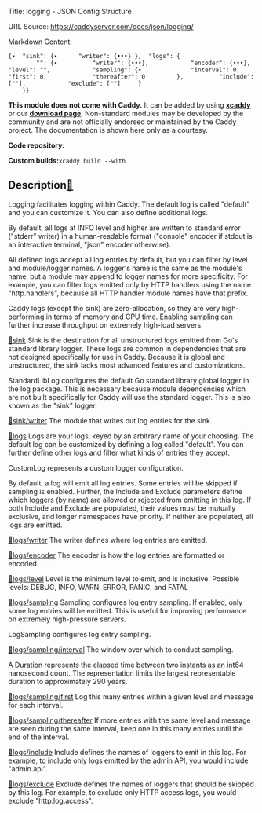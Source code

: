 Title: logging - JSON Config Structure

URL Source: https://caddyserver.com/docs/json/logging/

Markdown Content:
```
{▾	"sink": {▾		"writer": {•••}	},	"logs": {
		"": {▾			"writer": {•••},			"encoder": {•••},			"level": "",			"sampling": {▾				"interval": 0,				"first": 0,				"thereafter": 0			},			"include": [""],			"exclude": [""]		}
	}}
```

**This module does not come with Caddy.** It can be added by using **[xcaddy](https://caddyserver.com/docs/build#xcaddy)** or our **[download page](https://caddyserver.com/download)**. Non-standard modules may be developed by the community and are not officially endorsed or maintained by the Caddy project. The documentation is shown here only as a courtesy.

**Code repository:**

**Custom builds:**`xcaddy build --with`

Description[🔗](https://caddyserver.com/docs/json/logging/#docs "Direct link")
------------------------------------------------------------------------------

Logging facilitates logging within Caddy. The default log is called "default" and you can customize it. You can also define additional logs.

By default, all logs at INFO level and higher are written to standard error ("stderr" writer) in a human-readable format ("console" encoder if stdout is an interactive terminal, "json" encoder otherwise).

All defined logs accept all log entries by default, but you can filter by level and module/logger names. A logger's name is the same as the module's name, but a module may append to logger names for more specificity. For example, you can filter logs emitted only by HTTP handlers using the name "http.handlers", because all HTTP handler module names have that prefix.

Caddy logs (except the sink) are zero-allocation, so they are very high-performing in terms of memory and CPU time. Enabling sampling can further increase throughput on extremely high-load servers.

[🔗](https://caddyserver.com/docs/json/logging/#sink)[sink](https://caddyserver.com/docs/json/logging/sink/)
Sink is the destination for all unstructured logs emitted from Go's standard library logger. These logs are common in dependencies that are not designed specifically for use in Caddy. Because it is global and unstructured, the sink lacks most advanced features and customizations.

StandardLibLog configures the default Go standard library global logger in the log package. This is necessary because module dependencies which are not built specifically for Caddy will use the standard logger. This is also known as the "sink" logger.

[🔗](https://caddyserver.com/docs/json/logging/#sink/writer)[sink/writer](https://caddyserver.com/docs/json/logging/sink/writer/)
The module that writes out log entries for the sink.

[🔗](https://caddyserver.com/docs/json/logging/#logs)[logs](https://caddyserver.com/docs/json/logging/logs/)
Logs are your logs, keyed by an arbitrary name of your choosing. The default log can be customized by defining a log called "default". You can further define other logs and filter what kinds of entries they accept.

CustomLog represents a custom logger configuration.

By default, a log will emit all log entries. Some entries will be skipped if sampling is enabled. Further, the Include and Exclude parameters define which loggers (by name) are allowed or rejected from emitting in this log. If both Include and Exclude are populated, their values must be mutually exclusive, and longer namespaces have priority. If neither are populated, all logs are emitted.

[🔗](https://caddyserver.com/docs/json/logging/#logs/writer)[logs/writer](https://caddyserver.com/docs/json/logging/logs/writer/)
The writer defines where log entries are emitted.

[🔗](https://caddyserver.com/docs/json/logging/#logs/encoder)[logs/encoder](https://caddyserver.com/docs/json/logging/logs/encoder/)
The encoder is how the log entries are formatted or encoded.

[🔗](https://caddyserver.com/docs/json/logging/#logs/level)[logs/level](https://caddyserver.com/docs/json/logging/logs/level/)
Level is the minimum level to emit, and is inclusive. Possible levels: DEBUG, INFO, WARN, ERROR, PANIC, and FATAL

[🔗](https://caddyserver.com/docs/json/logging/#logs/sampling)[logs/sampling](https://caddyserver.com/docs/json/logging/logs/sampling/)
Sampling configures log entry sampling. If enabled, only some log entries will be emitted. This is useful for improving performance on extremely high-pressure servers.

LogSampling configures log entry sampling.

[🔗](https://caddyserver.com/docs/json/logging/#logs/sampling/interval)[logs/sampling/interval](https://caddyserver.com/docs/json/logging/logs/sampling/interval/)
The window over which to conduct sampling.

A Duration represents the elapsed time between two instants as an int64 nanosecond count. The representation limits the largest representable duration to approximately 290 years.

[🔗](https://caddyserver.com/docs/json/logging/#logs/sampling/first)[logs/sampling/first](https://caddyserver.com/docs/json/logging/logs/sampling/first/)
Log this many entries within a given level and message for each interval.

[🔗](https://caddyserver.com/docs/json/logging/#logs/sampling/thereafter)[logs/sampling/thereafter](https://caddyserver.com/docs/json/logging/logs/sampling/thereafter/)
If more entries with the same level and message are seen during the same interval, keep one in this many entries until the end of the interval.

[🔗](https://caddyserver.com/docs/json/logging/#logs/include)[logs/include](https://caddyserver.com/docs/json/logging/logs/include/)
Include defines the names of loggers to emit in this log. For example, to include only logs emitted by the admin API, you would include "admin.api".

[🔗](https://caddyserver.com/docs/json/logging/#logs/exclude)[logs/exclude](https://caddyserver.com/docs/json/logging/logs/exclude/)
Exclude defines the names of loggers that should be skipped by this log. For example, to exclude only HTTP access logs, you would exclude "http.log.access".
